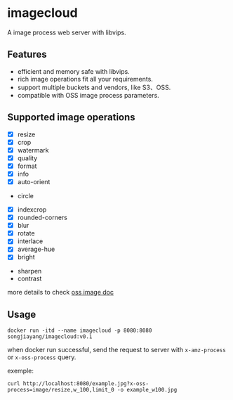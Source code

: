 # imagecloud
A image process web server with libvips.


## Features

- efficient and memory safe with libvips.
- rich image operations fit all your requirements.
- support multiple buckets and vendors, like S3、OSS.
- compatible with OSS image process parameters.

## Supported image operations

- [x] resize
- [x] crop
- [x] watermark
- [x] quality
- [x] format
- [x] info
- [x] auto-orient
- circle
- [x] indexcrop
- [x] rounded-corners
- [x] blur
- [x] rotate
- [x] interlace
- [x] average-hue
- [x] bright
- sharpen
- contrast

more details to check [oss image doc](https://help.aliyun.com/document_detail/44688.html)

## Usage

```
docker run -itd --name imagecloud -p 8080:8080 songjiayang/imagecloud:v0.1
```

when docker run successful, send the request to server with `x-amz-process` or `x-oss-process` query.

exemple:

```
curl http://localhost:8080/example.jpg?x-oss-process=image/resize,w_100,limit_0 -o example_w100.jpg
```
